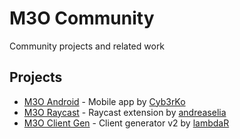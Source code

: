 # M3O Community

Community projects and related work

## Projects

- [M3O Android](https://github.com/m3o/m3o-android) - Mobile app by [Cyb3rKo](https://github.com/cyb3rko)
- [M3O Raycast](https://www.raycast.com/andreaselia/m3o) - Raycast extension by [andreaselia](https://github.com/andreaselia)
- [M3O Client Gen](https://github.com/m3o/m3o-client-gen) - Client generator v2 by [lambdaR](https://github.com/lambdaR)
